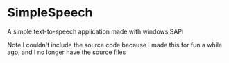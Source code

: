 # SimpleSpeech
A simple text-to-speech application made with windows SAPI

Note:I couldn't include the source code because I made this for fun a while ago, and I no longer have the source files
